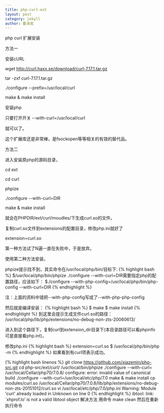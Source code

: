```yaml
---
title: php-curl-ext
layout: post
category: jekyll
author: 夏泽民
---
```

php curl  扩展安装
<!-- more -->

方法一

安装cURL

wget http://curl.haxx.se/download/curl-7.17.1.tar.gz

 tar -zxf curl-7.17.1.tar.gz

./configure --prefix=/usr/local/curl

make & make install

安装php

   只要打开开关 --with-curl=/usr/local/curl

   就可以了。

   这个扩展库还是非常棒，是fsockopen等等相关的有效的替代品。

方法二

进入安装原php的源码目录，

cd ext

cd curl

phpize

./configure --with-curl=DIR

make & make install

就会在PHPDIR/ext/curl/moudles/下生成curl.so的文件。

复制curl.so文件到extensions的配置目录，修改php.ini就好了

extension=curl.so

第一种方法试了N遍一直在失败中，于是放弃。

使用第二种方法安装，

phpize提示找不到，其实命令在/usr/local/php/bin/目标下:
{% highlight bash %}
$/usr/local/php/bin/phpize
./configure --with-curl=DIR需要指定php的配置路径，应该如下：
$./configure --with-php-config=/usr/local/php/bin/php-config --with-curl=DIR
{% endhighlight %}

注：上面的资料中错把--with-php-config写成了--with-php-php-config

然后就是编译安装：
{% highlight bash %}
$ make
$ make install
{% endhighlight %}
到这里会提示生成文件curl.so的路径： /usr/local/php/lib/php/extensions/no-debug-non-zts-20060613/

进入到这个路径下，复制curl到extension_dir目录下(本目录路径可以看phpinfo可是直接看php.int)，

修改php.ini
{% highlight bash %}
extension=curl.so
$ /usr/local/php/bin/php -m
{% endhighlight %}
如果看到有curl项表示成功。

{% highlight bash linenos %}
git clone https://github.com/xiazemin/php-src.git
cd php-src/ext/curl/
 /usr/local/bin/phpize
./configure   --with-curl= /usr/local/Cellar/php70/7.0.8/
configure: error: invalid value of canonical build
 ./configure   --with-curl=/usr/local/etc/php/7.0
 make & make install
 cp modules/curl.so  /usr/local/Cellar/php70/7.0.8/lib/php/extensions/no-debug-non-zts-20151012/curl.so
 vi /usr/local/etc/php/7.0/php.ini
 Warning: Module 'curl' already loaded in Unknown on line 0
{% endhighlight %}
ibtool: link: `xhprof.lo’ is not a valid libtool object
解决方法
用命令
make clean
然后在重新执行命令

